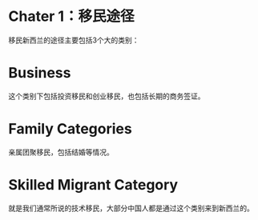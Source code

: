 # Chater 1：移民途径

移民新西兰的途径主要包括3个大的类别：

# Business

这个类别下包括投资移民和创业移民，也包括长期的商务签证。

# Family Categories

亲属团聚移民，包括结婚等情况。

# Skilled Migrant Category

就是我们通常所说的技术移民，大部分中国人都是通过这个类别来到新西兰的。

